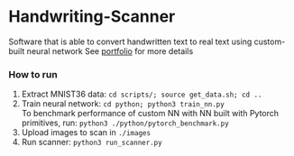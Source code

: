 # Handwriting-Scanner
Software that is able to convert handwritten text to real text using custom-built neural network
See [portfolio](https://casperwong.weebly.com/programming.html) for more details

### How to run
1. Extract MNIST36 data: `cd scripts/; source get_data.sh; cd ..`
2. Train neural network: `cd python; python3 train_nn.py` \
To benchmark performance of custom NN with NN built with Pytorch primitives, run: `python3 ./python/pytorch_benchmark.py`
3. Upload images to scan in `./images`
4. Run scanner: `python3 run_scanner.py`